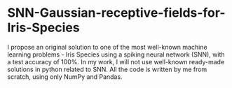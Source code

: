 # SNN-Gaussian-receptive-fields-for-Iris-Species
I propose an original solution to one of the most well-known machine learning problems - Iris Species using a spiking neural network (SNN), with a test accuracy of 100%. In my work, I will not use well-known ready-made solutions in python related to SNN. All the code is written by me from scratch, using only NumPy and Pandas.
